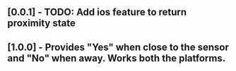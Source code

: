 ## [0.0.1] - TODO: Add ios feature to return proximity state

## [1.0.0] - Provides "Yes" when close to the sensor and "No" when away. Works both the platforms.  
